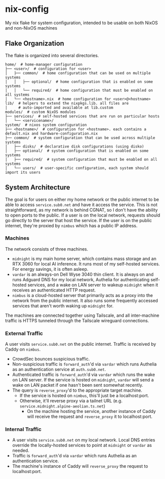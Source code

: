 # nix-config
My nix flake for system configuration, intended to be usable on both NixOS and non-NixOS machines

## Flake Organization

The flake is organized into several directories.

```
home/  # home-manager configuration
├── <user>/  # configuration for <user>
│   ├── common/  # home configuration that can be used on multiple systems
│   │   ├── optional/  # home configuration that is enabled on some systems
│   │   └── required/  # home configuration that must be enabled on all systems
│   └── <hostname>.nix  # home configuration for <user>@<hostname>
lib/  # helpers to extend the nixpkgs.lib. all files are
│     # auto-imported and available at lib.custom
modules/  # custom NixOS modules
├── services/  # self-hosted services that are run on particular hosts
│   └── <servicename>/
system/  # nixos system configuration
├── <hostname>/  # configuration for <hostname>. each contains a default.nix and hardware-configuration.nix
├── common/  # system configuration that can be used across multiple systems
│   ├── disks/  # declarative disk configurations (using disko)
│   ├── optional/  # system configuration that is enabled on some systems
│   ├── required/  # system configuration that must be enabled on all systems
│   └── users/  # user-specific configuration, each system should import its users
```

## System Architecture

The goal is for users on either my home network or the public internet to be able to access `service.sub0.net` and have it access the service. This is not straightforward, as my network is behind CGNAT, so I don't have the ability to open ports to the public. If a user is on the local network, requests should go directly to the server that host the service. If the user is on the public internet, they're proxied by `nimbus` which has a public IP address.

### Machines
The network consists of three machines.

- `midnight` is my main home server, which contains mass storage and an RTX 3060 for local AI inference. It runs most of my self-hosted services. For energy savings, it is often asleep.
- `vardar` is an always-on Dell Wyse 3040 thin client. It is always on and runs Adguard DNS for my local network, Authelia for authenticating self-hosted services, and a wake on LAN server to wakeup `midnight` when it receives an authenticated HTTP request.
- `nimbus` is a cloud-hosted server that primarily acts as a proxy into the network from the public internet. It also runs some frequently accessed services that aren't worth waking up `midnight` for.

The machines are connected together using Tailscale, and all inter-machine traffic is HTTPS tunneled through the Tailscale wireguard connections.

### External Traffic
A user visits `service.sub0.net` on the public internet. Traffic is received by Caddy on `nimbus`.
- CrowdSec bounces suspicious traffic.
- Non-suspicious traffic is `forward_auth`'d via `vardar` which runs Authelia as an authentication service at `auth.sub0.net`.
- Authenticated traffic is `forward_auth`'d via `vardar` which runs the wake on LAN server. If the service is hosted on `midnight`, `vardar` will send a wake on LAN packet if one hasn't been sent somewhat recently.
- The query is `reverse_proxy`'d to the appropriate target machine.
    - If the service is hosted on `nimbus`, this'll just be a localhost:port.
    - Otherwise, it'll reverse proxy via a tailnet URL (e.g. `service.midnight.alpine-aeolian.ts.net`)
        - On the machine hosting the service, another instance of Caddy will receive the request and `reverse_proxy` it to localhost:port.

### Internal Traffic
- A user visits `service.sub0.net` on my local network. Local DNS entries override the locally-hosted services to point at `midnight` or `vardar` as needed.
- Traffic is `forward_auth`'d via `vardar` which runs Authelia as an authentication service.
- The machine's instance of Caddy will `reverse_proxy` the request to localhost:port.
